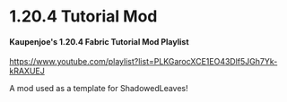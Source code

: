 # 1.20.4 Tutorial Mod

#### Kaupenjoe's 1.20.4 Fabric Tutorial Mod Playlist
https://www.youtube.com/playlist?list=PLKGarocXCE1EO43Dlf5JGh7Yk-kRAXUEJ

A mod used as a template for ShadowedLeaves!